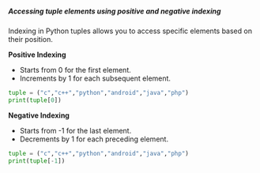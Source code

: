##### Accessing tuple elements using positive and negative indexing

Indexing in Python tuples allows you to access specific elements based on their position. 

**Positive Indexing**

- Starts from 0 for the first element.
- Increments by 1 for each subsequent element.

```python
tuple = ("c","c++","python","android","java","php")
print(tuple[0]) 
```
**Negative Indexing**
- Starts from -1 for the last element.
- Decrements by 1 for each preceding element.

```python
tuple = ("c","c++","python","android","java","php")
print(tuple[-1])
```